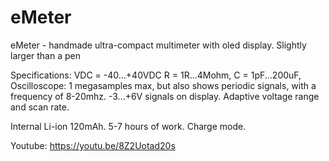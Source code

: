 # eMeter

eMeter - handmade ultra-compact multimeter with oled display. Slightly larger than a pen

Specifications:
VDC = -40...+40VDC 
R = 1R...4Mohm, 
C = 1pF...200uF, 
Oscilloscope: 1 megasamples max, but also shows periodic signals, with a frequency of 8-20mhz. 
-3...+6V signals on display. Adaptive voltage range and scan rate.


Internal Li-ion 120mAh. 5-7 hours of work. Charge mode.



Youtube:
https://youtu.be/8Z2Uotad20s


